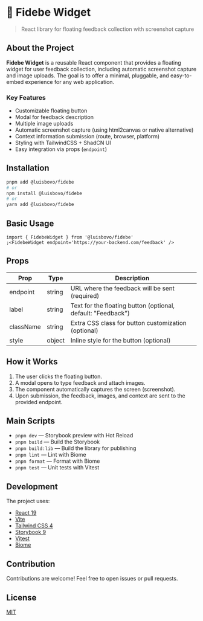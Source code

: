 # 📝 Fidebe Widget

> React library for floating feedback collection with screenshot capture

## About the Project

**Fidebe Widget** is a reusable React component that provides a floating widget for user feedback collection, including automatic screenshot capture and image uploads. The goal is to offer a minimal, pluggable, and easy-to-embed experience for any web application.

### Key Features

- Customizable floating button
- Modal for feedback description
- Multiple image uploads
- Automatic screenshot capture (using html2canvas or native alternative)
- Context information submission (route, browser, platform)
- Styling with TailwindCSS + ShadCN UI
- Easy integration via props (`endpoint`)

## Installation

```bash
pnpm add @luisbovo/fidebe
# or
npm install @luisbovo/fidebe
# or
yarn add @luisbovo/fidebe
```

## Basic Usage

```tsx
import { FidebeWidget } from '@luisbovo/fidebe'
;<FidebeWidget endpoint='https://your-backend.com/feedback' />
```

## Props

| Prop      | Type   | Description                                                  |
| --------- | ------ | ------------------------------------------------------------ |
| endpoint  | string | URL where the feedback will be sent (required)               |
| label     | string | Text for the floating button (optional, default: "Feedback") |
| className | string | Extra CSS class for button customization (optional)          |
| style     | object | Inline style for the button (optional)                       |

## How it Works

1. The user clicks the floating button.
2. A modal opens to type feedback and attach images.
3. The component automatically captures the screen (screenshot).
4. Upon submission, the feedback, images, and context are sent to the provided endpoint.

## Main Scripts

- `pnpm dev` — Storybook preview with Hot Reload
- `pnpm build` — Build the Storybook
- `pnpm build:lib` — Build the library for publishing
- `pnpm lint` — Lint with Biome
- `pnpm format` — Format with Biome
- `pnpm test` — Unit tests with Vitest

## Development

The project uses:

- [React 19](https://reactjs.org/)
- [Vite](https://vitejs.dev/)
- [Tailwind CSS 4](https://tailwindcss.com/)
- [Storybook 9](https://storybook.js.org/)
- [Vitest](https://vitest.dev/)
- [Biome](https://biomejs.dev/)

## Contribution

Contributions are welcome! Feel free to open issues or pull requests.

## License

[MIT](LICENSE)
